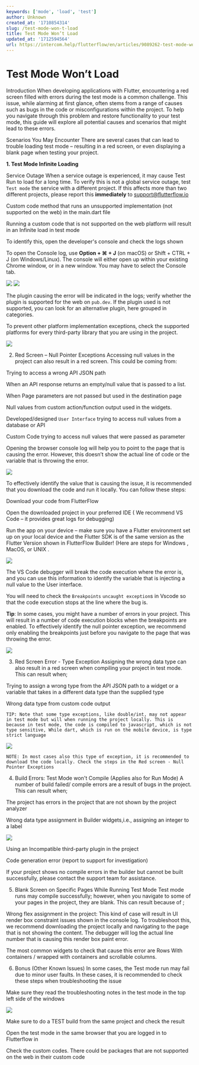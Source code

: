 ```yaml
---
keywords: ['mode', 'load', 'test']
author: Unknown
created_at: '1710854314'
slug: /test-mode-won-t-load
title: Test Mode Won’t Load
updated_at: '1712594564'
url: https://intercom.help/flutterflow/en/articles/9089262-test-mode-won-t-load
---
```

# Test Mode Won’t Load

Introduction
When developing applications with Flutter, encountering a red screen filled with errors during the test mode is a common challenge. This issue, while alarming at first glance, often stems from a range of causes such as bugs in the code or misconfigurations within the project. To help you navigate through this problem and restore functionality to your test mode, this guide will explore all potential causes and scenarios that might lead to these errors.

Scenarios You May Encounter
There are several cases that can lead to trouble loading test mode – resulting in a red screen, or even displaying a blank page when testing your project.

**1. Test Mode Infinite Loading**

Service Outage
When a service outage is experienced, it may cause Test Run to load for a long time.
To verify this is not a global service outage, test `Test mode` the service with a different project. If this affects more than two different projects, please report this **immediately** to support@flutterflow.io

Custom code method that runs an unsupported implementation (not supported on the web) in the main.dart file

Running a custom code that is not supported on the web platform will result in an Infinite load in test mode

To identify this, open the developer's console and check the logs shown

To open the Console log, use **Option + ⌘ + J** (on macOS) or Shift + CTRL + J (on Windows/Linux). The console will either open up within your existing Chrome window, or in a new window. You may have to select the Console tab.

![](../assets/20250430121129656368.png)
![](../assets/20250430121130021370.png)

The plugin causing the error will be indicated in the logs; verify whether the plugin is supported for the web on `pub.dev`. If the plugin used is not supported, you can look for an alternative plugin, here grouped in categories.

To prevent other platform implementation exceptions, check the supported platforms for every third-party library that you are using in the project.

![](../assets/20250430121130276404.png)

2. Red Screen – Null Pointer Exceptions
Accessing null values in the project can also result in a red screen. This could be coming from:

Trying to access a wrong API JSON path

When an API response returns an empty/null value that is passed to a list.

When Page parameters are not passed but used in the destination page

Null values from custom action/function output used in the widgets.

Developed/designed `User Interface` trying to access null values from a database or API

Custom Code trying to access null values that were passed as parameter

Opening the browser console log will help you to point to the page that is causing the error. However, this doesn’t show the actual line of code or the variable that is throwing the error.

![](../assets/20250430121130545080.png)

To effectively identify the value that is causing the issue, it is recommended that you download the code and run it locally. You can follow these steps:

Download your code from FlutterFlow

Open the downloaded project in your preferred IDE ( We recommend VS Code – it provides great logs for debugging)

Run the app on your device – make sure you have a Flutter environment set up on your local device and the Flutter SDK is of the same version as the Flutter Version shown in FlutterFlow Builder! (Here are steps for Windows , MacOS, or UNIX .

![](../assets/20250430121130820658.png)

The VS Code debugger will break the code execution where the error is, and you can use this information to identify the variable that is injecting a null value to the User interface.

You will need to check the `Breakpoints` `uncaught exception`s in Vscode so that the code execution stops at the line where the bug is.

**Tip**: In some cases, you might have a number of errors in your project. This will result in a number of code execution blocks when the breakpoints are enabled. To effectively identify the null pointer exception, we recommend only enabling the breakpoints just before you navigate to the page that was throwing the error.

![](../assets/20250430121131116479.png)

3. Red Screen Error - Type Exception
Assigning the wrong data type can also result in a red screen when compiling your project in test mode. This can result when;

Trying to assign a wrong type from the API JSON path to a widget or a variable that takes in a different data type than the supplied type

Wrong data type from custom code output

```
TIP: Note that some type exceptions, like double/int, may not appear in test mode but will when running the project locally. This is because in test mode, the code is compiled to javascript, which is not type sensitive, While dart, which is run on the mobile device, is type strict language
```

![](../assets/20250430121131422645.png)

```
NOTE: In most cases also this type of exception, it is recommended to download the code locally. Check the steps in the Red screen - Null Pointer Exceptions
```

4. Build Errors: Test Mode won't Compile (Applies also for Run Mode)
A number of build failed/ compile errors are a result of bugs in the project. This can result when;

The project has errors in the project that are not shown by the project analyzer

Wrong data type assignment in Builder widgets,i.e., assigning an integer to a label

![](../assets/20250430121131697707.png)

Using an Incompatible third-party plugin in the project

Code generation error (report to support for investigation)

If your project shows no compile errors in the builder but cannot be built successfully, please contact the support team for assistance.

5. Blank Screen on Specific Pages While Running Test Mode
Test mode runs may compile successfully; however, when you navigate to some of your pages in the project, they are blank. This can result because of ;

Wrong flex assignment in the project: This kind of case will result in UI render box constraint issues shown in the console log. To troubleshoot this, we recommend downloading the project locally and navigating to the page that is not showing the content. The debugger will log the actual line number that is causing this render box paint error.

The most common widgets to check that cause this error are Rows With containers / wrapped with containers and scrollable columns.

6. Bonus (Other Known Issues)
In some cases, the Test mode run may fail due to minor user faults. In these cases, it is recommended to check these steps when troubleshooting the issue

Make sure they read the troubleshooting notes in the test mode in the top left side of the windows

![](../assets/20250430121131952557.png)

Make sure to do a TEST build from the same project and check the result

Open the test mode in the same browser that you are logged in to Flutterflow in

Check the custom codes. There could be packages that are not supported on the web in their custom code

